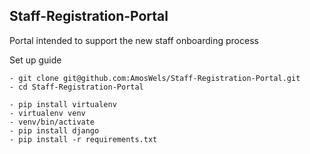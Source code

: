 ## Staff-Registration-Portal
Portal intended to support the new staff onboarding process

Set up guide
```
- git clone git@github.com:AmosWels/Staff-Registration-Portal.git
- cd Staff-Registration-Portal

- pip install virtualenv
- virtualenv venv
- venv/bin/activate
- pip install django
- pip install -r requirements.txt

```